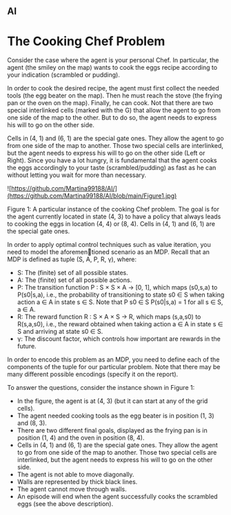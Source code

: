 ## AI

# The Cooking Chef Problem
Consider the case where the agent is your personal Chef.
In particular, the agent (the smiley on the map) wants to cook the eggs recipe according to your
indication (scrambled or pudding).

In order to cook the desired recipe, the agent must first collect the needed tools (the egg beater on the
map). Then he must reach the stove (the frying pan or the oven on the map). Finally, he can cook.
Not that there are two special interlinked cells (marked with the G) that allow the agent to go from
one side of the map to the other. But to do so, the agent needs to express his will to go on the other
side.

Cells in (4, 1) and (6, 1) are the special gate ones. They allow the agent to go from one side of the
map to another. Those two special cells are interlinked, but the agent needs to express his will to go
on the other side (Left or Right).
Since you have a lot hungry, it is fundamental that the agent cooks the eggs accordingly to your taste
(scrambled/pudding) as fast as he can without letting you wait for more than necessary.

![https://github.com/Martina99188/AI/](https://github.com/Martina99188/AI/blob/main/Figure1.jpg)

Figure 1: A particular instance of the cooking Chef problem. The goal is for the agent currently
located in state (4, 3) to have a policy that always leads to cooking the eggs in location (4, 4) or (8, 4).
Cells in (4, 1) and (6, 1) are the special gate ones.

In order to apply optimal control techniques such as value iteration, you need to model the aforementioned scenario as an MDP. Recall that an MDP is defined as tuple (S, A, P, R, γ), where:

+ S: The (finite) set of all possible states.
+ A: The (finite) set of all possible actions.
+ P: The transition function P : S × S × A → [0, 1], which maps (s0,s,a) to P(s0|s,a), i.e., the probability of transitioning to state s0 ∈ S when taking action a ∈ A in state s ∈ S. Note that P s0 ∈ S P(s0|s,a) = 1 for all s ∈ S, a ∈ A.
+ R: The reward function R : S × A × S → R, which maps (s,a,s0) to R(s,a,s0), i.e., the reward obtained when taking action a ∈ A in state s ∈ S and arriving at state s0 ∈ S.
+ γ: The discount factor, which controls how important are rewards in the future.

In order to encode this problem as an MDP, you need to define each of the components of the tuple
for our particular problem. Note that there may be many different possible encodings (specify it on
the report).

To answer the questions, consider the instance shown in Figure 1:

+ In the figure, the agent is at (4, 3) (but it can start at any of the grid cells).
+ The agent needed cooking tools as the egg beater is in position (1, 3) and (8, 3).
+ There are two different final goals, displayed as the frying pan is in position (1, 4) and the oven in position (8, 4).
+ Cells in (4, 1) and (6, 1) are the special gate ones. They allow the agent to go from one side of the map to another. Those two special cells are interlinked, but the agent needs to express his will to go on the other side.
+ The agent is not able to move diagonally.
+ Walls are represented by thick black lines.
+ The agent cannot move through walls.
+ An episode will end when the agent successfully cooks the scrambled eggs (see the above description).
